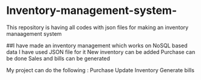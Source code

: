 # Inventory-management-system-
This repository is having all codes with json files for making an inventory manaagement system

##I have made an inventory management which works on NoSQL based data
I have used JSON file for it 
New inventory can be added
Purchase can be done
Sales and bills can be generated

My project can do the following :
Purchase 
Update Inventory 
Generate bills
